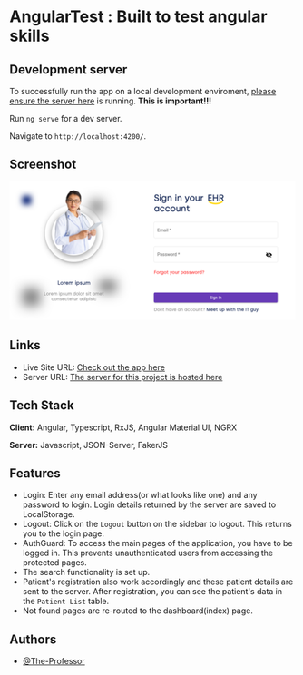 # AngularTest : Built to test angular skills

## Development server

To successfully run the app on a local development enviroment, [please ensure the server here](https://github.com/The-Professor99/fake_api_server) is running. <strong>This is important!!!</strong>

Run `ng serve` for a dev server. 

Navigate to `http://localhost:4200/`.

## Screenshot

![](./src/assets/img/screenshot.png)

## Links

- Live Site URL: [Check out the app here](https://angular-test99.netlify.app)
- Server URL: [The server for this project is hosted here](https://fake-server-app-angular-test.herokuapp.com/)

## Tech Stack

**Client:** Angular, Typescript, RxJS, Angular Material UI, NGRX

**Server:** Javascript, JSON-Server, FakerJS


## Features

- Login: Enter any email address(or what looks like one) and any password to login. Login details returned by the server are saved to LocalStorage.
- Logout: Click on the `Logout` button on the sidebar to logout. This returns you to the login page.
- AuthGuard: To access the main pages of the application, you have to be logged in. This prevents unauthenticated users from accessing the protected pages. 
- The search functionality is set up.
- Patient's registration also work accordingly and these patient details are sent to the server. After registration, you can see the patient's data in the `Patient List` table.
- Not found pages are re-routed to the dashboard(index) page.

## Authors

- [@The-Professor](https://ihechifestus9.web.app/)

